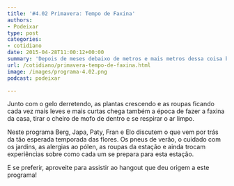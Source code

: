```yaml
---
title: '#4.02 Primavera: Tempo de Faxina'
authors:
- Podeixar
type: post
categories:
- cotidiano
date: 2015-04-28T11:00:12+00:00
summary: 'Depois de meses debaixo de metros e mais metros dessa coisa branca que ocupa todos os cantos da cidade, finalmente chegou a  primavera! '
url: /cotidiano/primavera-tempo-de-faxina.html
image: /images/programa-4.02.png
podcast: podeixar

---
```

Junto com o gelo derretendo, as plantas crescendo e as roupas ficando cada vez mais leves e mais curtas chega também a época de fazer a faxina da casa, tirar o cheiro de mofo de dentro e se respirar o ar limpo.

Neste programa Berg, Japa, Paty, Fran e Elo discutem o que vem por trás da tão esperada temporada das flores. Os pneus de verão, o cuidado com os jardins, as alergias ao pólen, as roupas da estação e ainda trocam experiências sobre como cada um se prepara para esta estação.

E se preferir, aproveite para assistir ao hangout que deu origem a este programa!



<span class="embed-youtube" style="text-align:center; display: block;"></span>